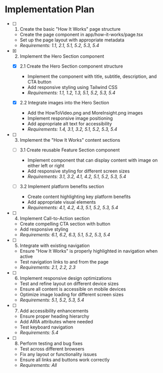 # Implementation Plan

- [ ] 1. Create the basic "How It Works" page structure

  - Create the page component in app/how-it-works/page.tsx
  - Set up the page layout with appropriate metadata
  - _Requirements: 1.1, 2.1, 5.1, 5.2, 5.3, 5.4_

- [x] 2. Implement the Hero Section component

  - [x] 2.1 Create the Hero Section component structure

    - Implement the component with title, subtitle, description, and CTA button
    - Add responsive styling using Tailwind CSS
    - _Requirements: 1.1, 1.2, 1.3, 5.1, 5.2, 5.3, 5.4_

  - [x] 2.2 Integrate images into the Hero Section
    - Add the HowToVideo.png and MoreInsight.png images
    - Implement responsive image positioning
    - Add appropriate alt text for accessibility
    - _Requirements: 1.4, 3.1, 3.2, 5.1, 5.2, 5.3, 5.4_

- [ ] 3. Implement the "How It Works" content sections

  - [ ] 3.1 Create reusable Feature Section component

    - Implement component that can display content with image on either left or right
    - Add responsive styling for different screen sizes
    - _Requirements: 3.1, 3.2, 4.1, 4.2, 5.1, 5.2, 5.3, 5.4_

  - [ ] 3.2 Implement platform benefits section
    - Create content highlighting key platform benefits
    - Add appropriate visual elements
    - _Requirements: 4.1, 4.2, 4.3, 5.1, 5.2, 5.3, 5.4_

- [ ] 4. Implement Call-to-Action section

  - Create compelling CTA section with button
  - Add responsive styling
  - _Requirements: 6.1, 6.2, 6.3, 5.1, 5.2, 5.3, 5.4_

- [ ] 5. Integrate with existing navigation

  - Ensure "How It Works" is properly highlighted in navigation when active
  - Test navigation links to and from the page
  - _Requirements: 2.1, 2.2, 2.3_

- [ ] 6. Implement responsive design optimizations

  - Test and refine layout on different device sizes
  - Ensure all content is accessible on mobile devices
  - Optimize image loading for different screen sizes
  - _Requirements: 5.1, 5.2, 5.3, 5.4_

- [ ] 7. Add accessibility enhancements

  - Ensure proper heading hierarchy
  - Add ARIA attributes where needed
  - Test keyboard navigation
  - _Requirements: 5.4_

- [ ] 8. Perform testing and bug fixes
  - Test across different browsers
  - Fix any layout or functionality issues
  - Ensure all links and buttons work correctly
  - _Requirements: All_

